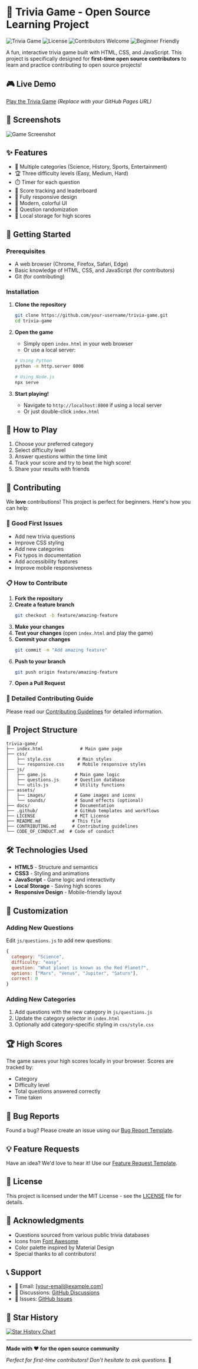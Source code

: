 # 🎯 Trivia Game - Open Source Learning Project

![Trivia Game](https://img.shields.io/badge/Status-Active-brightgreen)
![License](https://img.shields.io/badge/License-MIT-blue.svg)
![Contributors Welcome](https://img.shields.io/badge/Contributors-Welcome-orange.svg)
![Beginner Friendly](https://img.shields.io/badge/Beginner-Friendly-green.svg)

A fun, interactive trivia game built with HTML, CSS, and JavaScript. This project is specifically designed for **first-time open source contributors** to learn and practice contributing to open source projects!

## 🎮 Live Demo

[Play the Trivia Game](https://your-username.github.io/trivia-game) *(Replace with your GitHub Pages URL)*

## 📸 Screenshots

![Game Screenshot](./docs/images/game-screenshot.png)

## ✨ Features

- 🎲 Multiple categories (Science, History, Sports, Entertainment)
- 🏆 Three difficulty levels (Easy, Medium, Hard)
- ⏱️ Timer for each question
- 🎯 Score tracking and leaderboard
- 📱 Fully responsive design
- 🎨 Modern, colorful UI
- 🔄 Question randomization
- 💾 Local storage for high scores

## 🚀 Getting Started

### Prerequisites

- A web browser (Chrome, Firefox, Safari, Edge)
- Basic knowledge of HTML, CSS, and JavaScript (for contributors)
- Git (for contributing)

### Installation

1. **Clone the repository**
   ```bash
   git clone https://github.com/your-username/trivia-game.git
   cd trivia-game
   ```

2. **Open the game**
   - Simply open `index.html` in your web browser
   - Or use a local server:
   ```bash
   # Using Python
   python -m http.server 8000
   
   # Using Node.js
   npx serve
   ```

3. **Start playing!**
   - Navigate to `http://localhost:8000` if using a local server
   - Or just double-click `index.html`

## 🎯 How to Play

1. Choose your preferred category
2. Select difficulty level
3. Answer questions within the time limit
4. Track your score and try to beat the high score!
5. Share your results with friends

## 🤝 Contributing

We **love** contributions! This project is perfect for beginners. Here's how you can help:

### 🌟 Good First Issues

- Add new trivia questions
- Improve CSS styling
- Add new categories
- Fix typos in documentation
- Add accessibility features
- Improve mobile responsiveness

### 📋 How to Contribute

1. **Fork the repository**
2. **Create a feature branch**
   ```bash
   git checkout -b feature/amazing-feature
   ```
3. **Make your changes**
4. **Test your changes** (open `index.html` and play the game)
5. **Commit your changes**
   ```bash
   git commit -m "Add amazing feature"
   ```
6. **Push to your branch**
   ```bash
   git push origin feature/amazing-feature
   ```
7. **Open a Pull Request**

### 📖 Detailed Contributing Guide

Please read our [Contributing Guidelines](CONTRIBUTING.md) for detailed information.

## 📁 Project Structure

```
trivia-game/
├── index.html              # Main game page
├── css/
│   ├── style.css          # Main styles
│   └── responsive.css     # Mobile responsive styles
├── js/
│   ├── game.js           # Main game logic
│   ├── questions.js      # Question database
│   └── utils.js          # Utility functions
├── assets/
│   ├── images/           # Game images and icons
│   └── sounds/           # Sound effects (optional)
├── docs/                 # Documentation
├── .github/              # GitHub templates and workflows
├── LICENSE               # MIT License
├── README.md            # This file
├── CONTRIBUTING.md      # Contributing guidelines
└── CODE_OF_CONDUCT.md  # Code of conduct
```

## 🛠️ Technologies Used

- **HTML5** - Structure and semantics
- **CSS3** - Styling and animations
- **JavaScript** - Game logic and interactivity
- **Local Storage** - Saving high scores
- **Responsive Design** - Mobile-friendly layout

## 🎨 Customization

### Adding New Questions

Edit `js/questions.js` to add new questions:

```javascript
{
  category: "Science",
  difficulty: "easy",
  question: "What planet is known as the Red Planet?",
  options: ["Mars", "Venus", "Jupiter", "Saturn"],
  correct: 0
}
```

### Adding New Categories

1. Add questions with the new category in `js/questions.js`
2. Update the category selector in `index.html`
3. Optionally add category-specific styling in `css/style.css`

## 🏆 High Scores

The game saves your high scores locally in your browser. Scores are tracked by:
- Category
- Difficulty level
- Total questions answered correctly
- Time taken

## 🐛 Bug Reports

Found a bug? Please create an issue using our [Bug Report Template](.github/ISSUE_TEMPLATE/bug_report.md).

## 💡 Feature Requests

Have an idea? We'd love to hear it! Use our [Feature Request Template](.github/ISSUE_TEMPLATE/feature_request.md).

## 📄 License

This project is licensed under the MIT License - see the [LICENSE](LICENSE) file for details.

## 🙏 Acknowledgments

- Questions sourced from various public trivia databases
- Icons from [Font Awesome](https://fontawesome.com/)
- Color palette inspired by Material Design
- Special thanks to all contributors!

## 📞 Support

- 📧 Email: [your-email@example.com]
- 💬 Discussions: [GitHub Discussions](https://github.com/your-username/trivia-game/discussions)
- 🐛 Issues: [GitHub Issues](https://github.com/your-username/trivia-game/issues)

## 🌟 Star History

[![Star History Chart](https://api.star-history.com/svg?repos=your-username/trivia-game&type=Date)](https://star-history.com/#your-username/trivia-game&Date)

---

**Made with ❤️ for the open source community**

*Perfect for first-time contributors! Don't hesitate to ask questions.* 🚀
